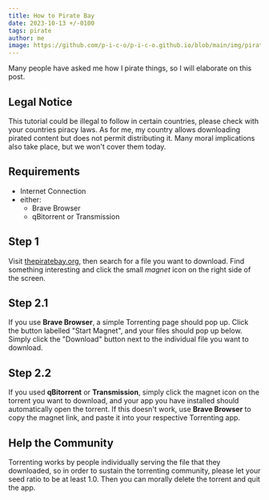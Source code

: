 ```yaml
---
title: How to Pirate Bay
date: 2023-10-13 +/-0100
tags: pirate
author: me
image: https://github.com/p-i-c-o/p-i-c-o.github.io/blob/main/img/piratebay.png?raw=true
---
```


Many people have asked me how I pirate things, so I will elaborate on this post.

## Legal Notice
This tutorial could be illegal to follow in certain countries, please check with your countries piracy laws. As for me, my country allows downloading pirated content but does not permit distributing it.
Many moral implications also take place, but we won't cover them today.

## Requirements
- Internet Connection
- either:
  - Brave Browser
  - qBitorrent or Transmission

## Step 1
Visit [thepiratebay.org](https://www.thepiratebay.org), then search for a file you want to download. Find something interesting and click the small _magnet_ icon on the right side of the screen.

## Step 2.1
If you use **Brave Browser**, a simple Torrenting page should pop up. Click the button labelled "Start Magnet", and your files should pop up below. Simply click the "Download" button next to the individual file you want to download.

## Step 2.2
If you used **qBitorrent** or **Transmission**, simply click the magnet icon on the torrent you want to download, and your app you have installed should automatically open the torrent. If this doesn't work, use **Brave Browser** to copy the magnet link, and paste it into your respective Torrenting app.

## Help the Community
Torrenting works by people individually serving the file that they downloaded, so in order to sustain the torrenting community, please let your seed ratio to be at least 1.0. Then you can morally delete the torrent and quit the app.


